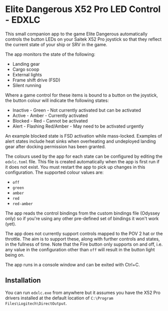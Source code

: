 # Elite Dangerous X52 Pro LED Control - EDXLC

This small companion app to the game Elite Dangerous automatically controls the
button LEDs on your Saitek X52 Pro joystick so that they reflect the current
state of your ship or SRV in the game.

The app monitors the state of the following:

- Landing gear
- Cargo scoop
- External lights
- Frame shift drive (FSD)
- Silent running

Where a game control for these items is bound to a button on the joystick, the
button colour will indicate the following states:

- Inactive - Green - Not currently activated but can be activated
- Active - Amber - Currently activated
- Blocked - Red - Cannot be activated
- Alert - Flashing Red/Amber - May need to be activated urgently

An example blocked state is FSD activation while mass-locked. Examples of alert
states include heat sinks when overheating and undeployed landing gear after
docking permission has been granted.

The colours used by the app for each state can be configured by editing the
`edxlc.toml` file. This file is created automatically when the app is first run
if it does not exist. You must restart the app to pick up changes in this
configuration. The supported colour values are:

- `off`
- `green`
- `amber`
- `red`
- `red-amber`

The app reads the control bindings from the custom bindings file (Odyssey only)
so if you're using any other pre-defined set of bindings it won't work (yet).

The app does not currently support controls mapped to the POV 2 hat or the
throttle. The aim is to support these, along with further controls and states,
in the fullness of time. Note that the Fire button only supports on and off,
i.e. any value in the configuration other than `off` will result in the button
light being on.

The app runs in a console window and can be exited with Ctrl+C.

## Installation

You can run `edxlc.exe` from anywhere but it assumes you have the X52 Pro
drivers installed at the default location of
`C:\Program Files\Logitech\DirectOutput`.